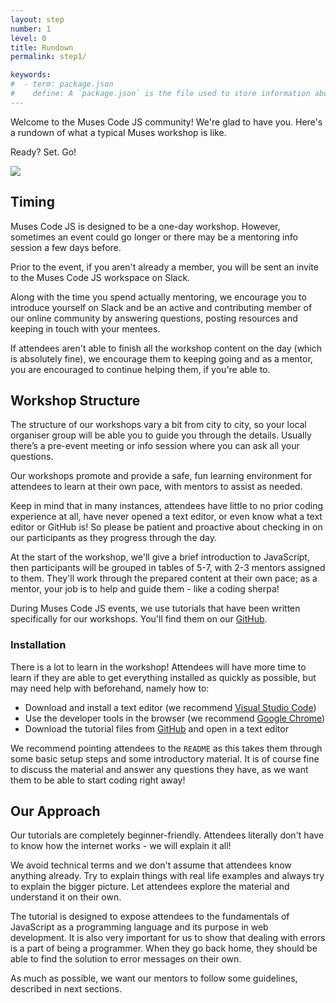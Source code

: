 ```yaml
---
layout: step
number: 1
level: 0
title: Rundown
permalink: step1/

keywords:
#  - term: package.json
#    define: A `package.json` is the file used to store information about a Node.js project, such as its name and its dependencies. Read more [here](https://docs.npmjs.com/files/package.json).
---
```


Welcome to the Muses Code JS community! We're glad to have you. Here's a rundown of what a typical Muses workshop is like.

Ready? Set. Go!

<img src="{{ site.baseurl }}/assets/leslie-dance.gif">

## Timing

Muses Code JS is designed to be a one-day workshop. However, sometimes an event could go longer or there may be a mentoring info session a few days before.

Prior to the event, if you aren't already a member, you will be sent an invite to the Muses Code JS workspace on Slack.

Along with the time you spend actually mentoring, we encourage you to introduce yourself on Slack and be an active and contributing member of our online community by answering questions, posting resources and keeping in touch with your mentees.

If attendees aren't able to finish all the workshop content on the day (which is absolutely fine), we encourage them to keeping going and as a mentor, you are encouraged to continue helping them, if you're able to.

## Workshop Structure

The structure of our workshops vary a bit from city to city, so your local organiser group will be able you to guide you through the details. Usually there’s a pre-event meeting or info session where you can ask all your questions.

Our workshops promote and provide a safe, fun learning environment for attendees to learn at their own pace, with mentors to assist as needed.

Keep in mind that in many instances, attendees have little to no prior coding experience at all, have never opened a text editor, or even know what a text editor or GitHub is! So please be patient and proactive about checking in on our participants as they progress through the day.

At the start of the workshop, we'll give a brief introduction to JavaScript, then participants will be grouped in tables of 5-7, with 2-3 mentors assigned to them. They'll work through the prepared content at their own pace; as a mentor, your job is to help and guide them - like a coding sherpa!

During Muses Code JS events, we use tutorials that have been written specifically for our workshops. You'll find them on our [GitHub](https://github.com/muses-code-js/).

### Installation

There is a lot to learn in the workshop! Attendees will have more time to learn if they are able to get everything installed as quickly as possible, but may need help with beforehand, namely how to:

- Download and install a text editor (we recommend [Visual Studio Code](https://code.visualstudio.com/download))
- Use the developer tools in the browser (we recommend [Google Chrome](https://www.google.com/chrome/))
- Download the tutorial files from [GitHub](https://github.com/muses-code-js) and open in a text editor

We recommend pointing attendees to the `README` as this takes them through some basic setup steps and some introductory material. It is of course fine to discuss the material and answer any questions they have, as we want them to be able to start coding right away!

## Our Approach

Our tutorials are completely beginner-friendly. Attendees literally don't have to know how the internet works - we will explain it all!

We avoid technical terms and we don't assume that attendees know anything already. Try to explain things with real life examples and always try to explain the bigger picture. Let attendees explore the material and understand it on their own.

The tutorial is designed to expose attendees to the fundamentals of JavaScript as a programming language and its purpose in web development. It is also very important for us to show that dealing with errors is a part of being a programmer. When they go back home, they should be able to find the solution to error messages on their own.

As much as possible, we want our mentors to follow some guidelines, described in next sections.
